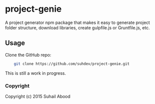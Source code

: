 # project-genie

A project generator npm package that makes it easy to generate project folder structure, download libraries, create gulpfile.js or Gruntfile.js, etc.  

## Usage

Clone the GitHub repo:

```sh
    git clone https://github.com/suhdev/project-genie.git
```

This is still a work in progress. 


### Copyright
Copyright (c) 2015 Suhail Abood